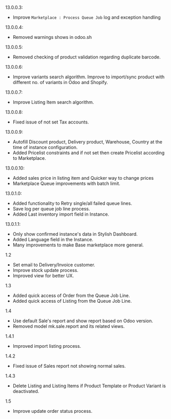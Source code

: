 13.0.0.3:

- Improve `Marketplace : Process Queue Job` log and exception handling

13.0.0.4:

- Removed warnings shows in odoo.sh

13.0.0.5:

- Removed checking of product validation regarding duplicate barcode.

13.0.0.6:

- Improve variants search algorithm. Improve to import/sync product with different no. of variants in Odoo and Shopify.

13.0.0.7:

- Improve Listing Item search algorithm.

13.0.0.8:

- Fixed issue of not set Tax accounts.

13.0.0.9:

- Autofill Discount product, Delivery product, Warehouse, Country at the time of instance configuration.
- Added Pricelist constraints and if not set then create Pricelist according to Marketplace.

13.0.0.10:

- Added sales price in listing item and Quicker way to change prices
- Marketplace Queue improvements with batch limit.

13.0.1.0:

- Added functionality to Retry single/all failed queue lines.
- Save log per queue job line process.
- Added Last inventory import field in Instance.

13.0.1.1:

- Only show confirmed instance's data in Stylish Dashboard.
- Added Language field in the Instance.
- Many improvements to make Base marketplace more general.

1.2

- Set email to Delivery/Invoice customer.
- Improve stock update process.
- Improved view for better UX.

1.3

- Added quick access of Order from the Queue Job Line.
- Added quick access of Listing from the Queue Job Line.

1.4

- Use default Sale's report and show report based on Odoo version.
- Removed model mk.sale.report and its related views.

1.4.1

- Improved import listing process.

1.4.2

- Fixed issue of Sales report not showing normal sales.

1.4.3

- Delete Listing and Listing Items if Product Template or Product Variant is deactivated.

1.5

- Improve update order status process.